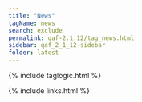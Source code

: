 ```yaml
---
title: "News"
tagName: news
search: exclude
permalink: qaf-2.1.12/tag_news.html
sidebar: qaf_2_1_12-sidebar
folder: latest
---
```

{% include taglogic.html %}

{% include links.html %}
